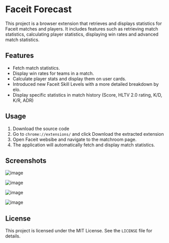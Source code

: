 # Faceit Forecast

This project is a browser extension that retrieves and displays statistics for Faceit matches and players. It includes features such as retrieving match statistics, calculating player statistics, displaying win rates and advanced match statistics.

## Features

- Fetch match statistics.
- Display win rates for teams in a match.
- Calculate player stats and display them on user cards.
- Introduced new Faceit Skill Levels with a more detailed breakdown by elo.
- Display specific statistics in match history (Score, HLTV 2.0 rating, K/D, K/R, ADR)

## Usage

1. Download the source code
2. Go to `chrome://extensions/` and click Download the extracted extension
3. Open Faceit websibe and navigate to the matchroom page.
4. The application will automatically fetch and display match statistics.

## Screenshots

![image](https://github.com/user-attachments/assets/9cc47323-4322-4695-ac1b-84d10d6f4131)

![image](https://github.com/user-attachments/assets/9a43d9b0-72be-4841-9c74-e1133b3f7cc7)

![image](https://github.com/user-attachments/assets/f2de9048-b296-4729-b463-fda6ef36ea40)

![image](https://github.com/user-attachments/assets/9ce1bcbd-2ccf-4657-8f6e-6c0420aae782)

## License

This project is licensed under the MIT License. See the `LICENSE` file for details.
